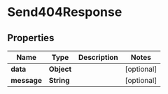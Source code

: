 

# Send404Response


## Properties

| Name | Type | Description | Notes |
|------------ | ------------- | ------------- | -------------|
|**data** | **Object** |  |  [optional] |
|**message** | **String** |  |  [optional] |



